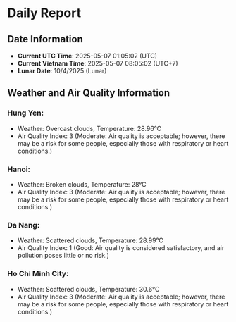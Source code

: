 # Daily Report
## Date Information
- **Current UTC Time**: 2025-05-07 01:05:02 (UTC)
- **Current Vietnam Time**: 2025-05-07 08:05:02 (UTC+7)
- **Lunar Date**: 10/4/2025 (Lunar)

## Weather and Air Quality Information

### Hung Yen:
- Weather: Overcast clouds, Temperature: 28.96°C
- Air Quality Index: 3 (Moderate: Air quality is acceptable; however, there may be a risk for some people, especially those with respiratory or heart conditions.)

### Hanoi:
- Weather: Broken clouds, Temperature: 28°C
- Air Quality Index: 3 (Moderate: Air quality is acceptable; however, there may be a risk for some people, especially those with respiratory or heart conditions.)

### Da Nang:
- Weather: Scattered clouds, Temperature: 28.99°C
- Air Quality Index: 1 (Good: Air quality is considered satisfactory, and air pollution poses little or no risk.)

### Ho Chi Minh City:
- Weather: Scattered clouds, Temperature: 30.6°C
- Air Quality Index: 3 (Moderate: Air quality is acceptable; however, there may be a risk for some people, especially those with respiratory or heart conditions.)
